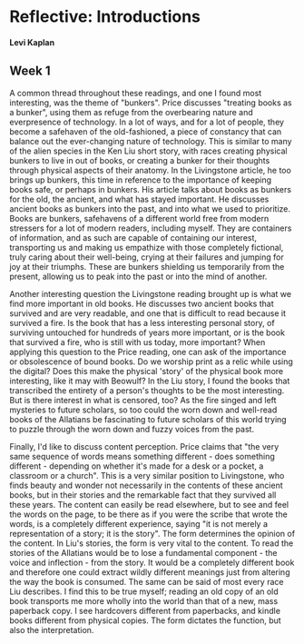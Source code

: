 # Reflective: Introductions

#### Levi Kaplan

## Week 1

A common thread throughout these readings, and one I found most interesting, was the theme of "bunkers".  Price discusses "treating books as a bunker", using them as refuge from the overbearing nature and everpresence of technology.  In a lot of ways, and for a lot of people, they become a safehaven of the old-fashioned, a piece of constancy that can balance out the ever-changing nature of technology. This is similar to many of the alien species in the Ken Liu short story, with races creating physical bunkers to live in out of books, or creating a bunker for their thoughts through physical aspects of their anatomy.  In the Livingstone article, he too brings up bunkers, this time in reference to the importance of keeping books safe, or perhaps in bunkers.  His article talks about books as bunkers for the old, the ancient, and what has stayed important.  He discusses ancient books as bunkers into the past, and into what we used to prioritize.  Books are bunkers, safehavens of a different world free from modern stressers for a lot of modern readers, including myself.  They are containers of information, and as such are capable of containing our interest, transporting us and making us empathize with those completely fictional, truly caring about their well-being, crying at their failures and jumping for joy at their triumphs.  These are bunkers shielding us temporarily from the present, allowing us to peak into the past or into the mind of another.

Another interesting question the Livingstone reading brought up is what we find more important in old books.  He discusses two ancient books that survived and are very readable, and one that is difficult to read because it survived a fire.  Is the book that has a less interesting personal story, of surviving untouched for hundreds of years more important, or is the book that survived a fire, who is still with us today, more important?  When applying this question to the Price reading, one can ask of the importance or obsolescence of bound books.  Do we worship print as a relic while using the digital?  Does this make the physical 'story' of the physical book more interesting, like it may with Beowulf?  In the Liu story, I found the books that transcribed the entirety of a person's thoughts to be the most interesting.  But is there interest in what is censored, too?  As the fire singed and left mysteries to future scholars, so too could the worn down and well-read books of the Allatians be fascinating to future scholars of this world trying to puzzle through the worn down and fuzzy voices from the past.  

Finally, I'd like to discuss content perception.  Price claims that "the very same sequence of words means something different - does something different - depending on whether it's made for a desk or a pocket, a classroom or a church".  This is a very similar position to Livingstone, who finds beauty and wonder not necessarily in the contents of these ancient books, but in their stories and the remarkable fact that they survived all these years.  The content can easily be read elsewhere, but to see and feel the words on the page, to be there as if you were the scribe that wrote the words, is a completely different experience, saying "it is not merely a representation of a story; it is the story".  The form determines the opinion of the content.  In Liu's stories, the form is very vital to the content.  To read the stories of the Allatians would be to lose a fundamental component - the voice and inflection - from the story.  It would be a completely different book and therefore one could extract wildly different meanings just from altering the way the book is consumed.  The same can be said of most every race Liu describes.  I find this to be true myself; reading an old copy of an old book transports me more wholly into the world than that of a new, mass paperback copy.  I see hardcovers different from paperbacks, and kindle books different from physical copies.  The form dictates the function, but also the interpretation.